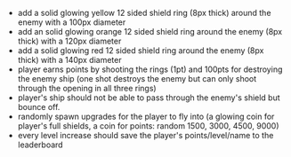- add a solid glowing yellow 12 sided shield ring (8px thick) around the enemy with a 100px diameter
- add an solid glowing orange 12 sided shield ring around the enemy (8px thick) with a 120px diameter
- add a solid glowing red 12 sided shield ring around the enemy (8px thick) with a 140px diameter
- player earns points by shooting the rings (1pt) and 100pts for destroying the enemy ship (one shot destroys the enemy but can only shoot through the opening in all three rings)
- player's ship should not be able to pass through the enemy's shield but bounce off.
- randomly spawn upgrades for the player to fly into (a glowing coin for player's full shields, a coin for points: random 1500, 3000, 4500, 9000)
- every level increase should save the player's points/level/name to the leaderboard
